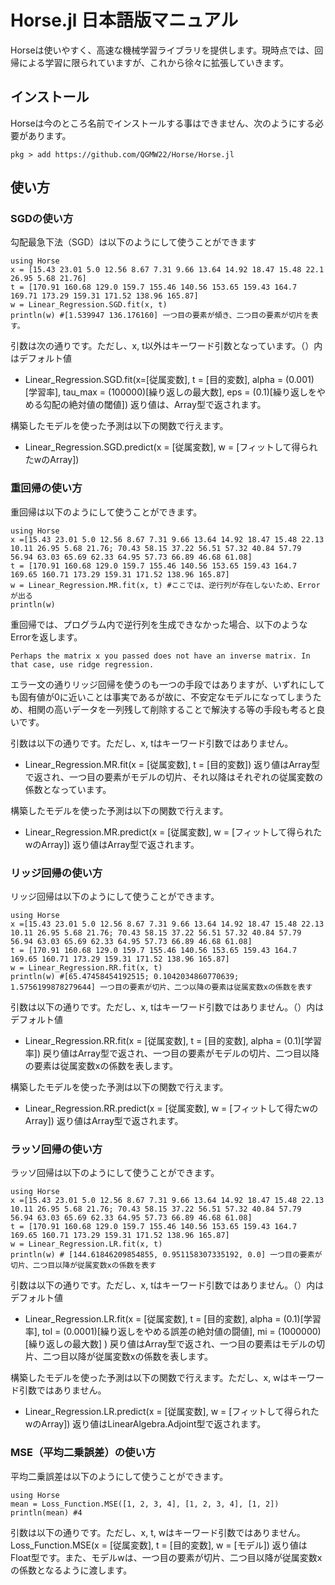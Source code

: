 # Horse.jl 日本語版マニュアル

Horseは使いやすく、高速な機械学習ライブラリを提供します。現時点では、回帰による学習に限られていますが、これから徐々に拡張していきます。

## インストール
Horseは今のところ名前でインストールする事はできません、次のようにする必要があります。
```@example
pkg > add https://github.com/QGMW22/Horse/Horse.jl
```

## 使い方

### SGDの使い方
勾配最急下法（SGD）は以下のようにして使うことができます

```@example
using Horse
x = [15.43 23.01 5.0 12.56 8.67 7.31 9.66 13.64 14.92 18.47 15.48 22.1 26.95 5.68 21.76]
t = [170.91 160.68 129.0 159.7 155.46 140.56 153.65 159.43 164.7 169.71 173.29 159.31 171.52 138.96 165.87]
w = Linear_Regression.SGD.fit(x, t)
println(w) #[1.539947 136.176160] 一つ目の要素が傾き、二つ目の要素が切片を表す。
```

引数は次の通りです。ただし、x, t以外はキーワード引数となっています。（）内はデフォルト値
- Linear_Regression.SGD.fit(x=[従属変数], t = [目的変数], alpha = (0.001)[学習率], tau_max = (100000)[繰り返しの最大数], eps = (0.1)[繰り返しをやめる勾配の絶対値の閾値])
返り値は、Array型で返されます。

構築したモデルを使った予測は以下の関数で行えます。
- Linear_Regression.SGD.predict(x = [従属変数], w = [フィットして得られたwのArray])

### 重回帰の使い方
重回帰は以下のようにして使うことができます。

```@example
using Horse
x =[15.43 23.01 5.0 12.56 8.67 7.31 9.66 13.64 14.92 18.47 15.48 22.13 10.11 26.95 5.68 21.76; 70.43 58.15 37.22 56.51 57.32 40.84 57.79 56.94 63.03 65.69 62.33 64.95 57.73 66.89 46.68 61.08]
t = [170.91 160.68 129.0 159.7 155.46 140.56 153.65 159.43 164.7 169.65 160.71 173.29 159.31 171.52 138.96 165.87]
w = Linear_Regression.MR.fit(x, t) #ここでは、逆行列が存在しないため、Errorが出る
println(w)
```

重回帰では、プログラム内で逆行列を生成できなかった場合、以下のようなErrorを返します。
```@example
Perhaps the matrix x you passed does not have an inverse matrix. In that case, use ridge regression.
```

エラー文の通りリッジ回帰を使うのも一つの手段ではありますが、いずれにしても固有値が0に近いことは事実であるが故に、不安定なモデルになってしまうため、相関の高いデータを一列残して削除することで解決する等の手段も考ると良いです。

引数は以下の通りです。ただし、x, tはキーワード引数ではありません。
- Linear_Regression.MR.fit(x = [従属変数], t = [目的変数])
返り値はArray型で返され、一つ目の要素がモデルの切片、それ以降はそれぞれの従属変数の係数となっています。

構築したモデルを使った予測は以下の関数で行えます。
- Linear_Regression.MR.predict(x = [従属変数], w = [フィットして得られたwのArray])
返り値はArray型で返されます。

### リッジ回帰の使い方
リッジ回帰は以下のようにして使うことができます。

```@example
using Horse
x =[15.43 23.01 5.0 12.56 8.67 7.31 9.66 13.64 14.92 18.47 15.48 22.13 10.11 26.95 5.68 21.76; 70.43 58.15 37.22 56.51 57.32 40.84 57.79 56.94 63.03 65.69 62.33 64.95 57.73 66.89 46.68 61.08]
t = [170.91 160.68 129.0 159.7 155.46 140.56 153.65 159.43 164.7 169.65 160.71 173.29 159.31 171.52 138.96 165.87]
w = Linear_Regression.RR.fit(x, t)
println(w) #[65.47458454192515; 0.1042034860770639; 1.5756199878279644] 一つ目の要素が切片、二つ以降の要素は従属変数xの係数を表す
```

引数は以下の通りです。ただし、x, tはキーワード引数ではありません。（）内はデフォルト値
- Linear_Regression.RR.fit(x = [従属変数], t = [目的変数], alpha = (0.1)[学習率])
戻り値はArray型で返され、一つ目の要素がモデルの切片、二つ目以降の要素は従属変数xの係数を表します。

構築したモデルを使った予測は以下の関数で行えます。
- Linear_Regression.RR.predict(x = [従属変数], w = [フィットして得たwのArray])
返り値はArray型で返されます。

### ラッソ回帰の使い方
ラッソ回帰は以下のようにして使うことができます。

```@example
using Horse
x =[15.43 23.01 5.0 12.56 8.67 7.31 9.66 13.64 14.92 18.47 15.48 22.13 10.11 26.95 5.68 21.76; 70.43 58.15 37.22 56.51 57.32 40.84 57.79 56.94 63.03 65.69 62.33 64.95 57.73 66.89 46.68 61.08]
t = [170.91 160.68 129.0 159.7 155.46 140.56 153.65 159.43 164.7 169.65 160.71 173.29 159.31 171.52 138.96 165.87]
w = Linear_Regression.LR.fit(x, t)
println(w) # [144.61846209854855, 0.951158307335192, 0.0] 一つ目の要素が切片、二つ目以降が従属変数xの係数を表す
```

引数は以下の通りです。ただし、x, tはキーワード引数ではありません。（）内はデフォルト値
- Linear_Regression.LR.fit(x = [従属変数], t = [目的変数], alpha = (0.1)[学習率], tol = (0.0001)[繰り返しをやめる誤差の絶対値の闘値], mi = (1000000)[繰り返しの最大数] )
戻り値はArray型で返され、一つ目の要素はモデルの切片、二つ目以降が従属変数xの係数を表します。

構築したモデルを使った予測は以下の関数で行えます。ただし、x, wはキーワード引数ではありません。
- Linear_Regression.LR.predict(x = [従属変数], w = [フィットして得られたwのArray])
返り値はLinearAlgebra.Adjoint型で返されます。

### MSE（平均二乗誤差）の使い方
平均二乗誤差は以下のようにして使うことができます。
```@example
using Horse
mean = Loss_Function.MSE([1, 2, 3, 4], [1, 2, 3, 4], [1, 2])
println(mean) #4
```

引数は以下の通りです。ただし、x, t, wはキーワード引数ではありません。
Loss_Function.MSE(x = [従属変数], t = [目的変数], w = [モデル])
返り値はFloat型です。また、モデルwは、一つ目の要素が切片、二つ目以降が従属変数xの係数となるように渡します。